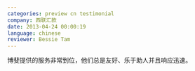 ```yaml
---
categories: preview cn testimonial
company: 西联汇款
date: 2013-04-24 00:00:19
language: chinese
reviewer: Bessie Tam
---
```


博斐提供的服务非常到位，他们总是友好、乐于助人并且响应迅速。